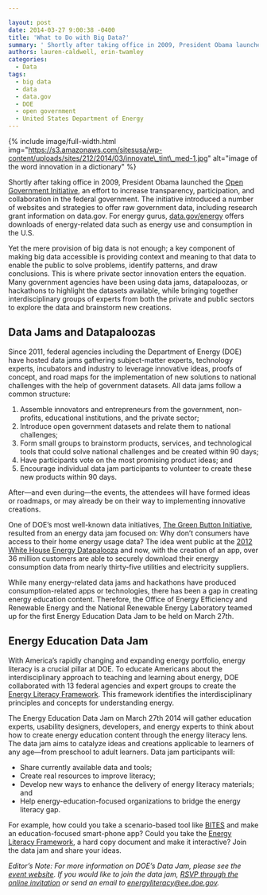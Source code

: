 ```yaml
---

layout: post
date: 2014-03-27 9:00:38 -0400
title: 'What to Do with Big Data?'
summary: ' Shortly after taking office in 2009, President Obama launched the Open Government Initiative, an effort to increase transparency, participation, and collaboration in the federal government. The initiative introduced a number of websites and strategies to offer raw government data, including research grant information on'
authors: lauren-caldwell, erin-twamley
categories:
  - Data
tags:
  - big data
  - data
  - data.gov
  - DOE
  - open government
  - United States Department of Energy
---
```


{% include image/full-width.html img="https://s3.amazonaws.com/sitesusa/wp-content/uploads/sites/212/2014/03/innovate\_tint\_med-1.jpg" alt="image of the word innovation in a dictionary" %}


Shortly after taking office in 2009, President Obama launched the [Open Government Initiative](http://www.whitehouse.gov/open), an effort to increase transparency, participation, and collaboration in the federal government. The initiative introduced a number of websites and strategies to offer raw government data, including research grant information on data.gov. For energy gurus, [data.gov/energy](http://www.data.gov/energy) offers downloads of energy-related data such as energy use and consumption in the U.S.

Yet the mere provision of big data is not enough; a key component of making big data accessible is providing context and meaning to that data to enable the public to solve problems, identify patterns, and draw conclusions. This is where private sector innovation enters the equation. Many government agencies have been using data jams, datapaloozas, or hackathons to highlight the datasets available, while bringing together interdisciplinary groups of experts from both the private and public sectors to explore the data and brainstorm new creations.

## Data Jams and Datapaloozas

Since 2011, federal agencies including the Department of Energy (DOE) have hosted data jams gathering subject-matter experts, technology experts, incubators and industry to leverage innovative ideas, proofs of concept, and road maps for the implementation of new solutions to national challenges with the help of government datasets. All data jams follow a common structure:

  1. Assemble innovators and entrepreneurs from the government, non-profits, educational institutions, and the private sector;
  2. Introduce open government datasets and relate them to national challenges;
  3. Form small groups to brainstorm products, services, and technological tools that could solve national challenges and be created within 90 days;
  4. Have participants vote on the most promising product ideas; and
  5. Encourage individual data jam participants to volunteer to create these new products within 90 days.

After—and even during—the events, the attendees will have formed ideas or roadmaps, or may already be on their way to implementing innovative creations.

One of DOE’s most well-known data initiatives, [The Green Button Initiative](http://www.greenbuttondata.org/), resulted from an energy data jam focused on: Why don’t consumers have access to their home energy usage data? The idea went public at the [2012 White House Energy Datapalooza](http://www.whitehouse.gov/blog/2012/10/01/energy-datapalooza-unleashing-power-open-data-advance-our-energy-future) and now, with the creation of an app, over 36 million customers are able to securely download their energy consumption data from nearly thirty-five utilities and electricity suppliers.

While many energy-related data jams and hackathons have produced consumption-related apps or technologies, there has been a gap in creating energy education content. Therefore, the Office of Energy Efficiency and Renewable Energy and the National Renewable Energy Laboratory teamed up for the first Energy Education Data Jam to be held on March 27th.

## Energy Education Data Jam

With America’s rapidly changing and expanding energy portfolio, energy literacy is a crucial pillar at DOE. To educate Americans about the interdisciplinary approach to teaching and learning about energy, DOE collaborated with 13 federal agencies and expert groups to create the [Energy Literacy Framework](http://energy.gov/eere/education/energy-literacy-essential-principles-and-fundamental-concepts-energy-education). This framework identifies the interdisciplinary principles and concepts for understanding energy.

The Energy Education Data Jam on March 27th 2014 will gather education experts, usability designers, developers, and energy experts to think about how to create energy education content through the energy literacy lens. The data jam aims to catalyze ideas and creations applicable to learners of any age—from preschool to adult learners. Data jam participants will:

  * Share currently available data and tools;
  * Create real resources to improve literacy;
  * Develop new ways to enhance the delivery of energy literacy materials; and
  * Help energy-education-focused organizations to bridge the energy literacy gap.

For example, how could you take a scenario-based tool like [BITES](https://bites.nrel.gov/) and make an education-focused smart-phone app? Could you take the [Energy Literacy Framework](http://energy.gov/eere/education/downloads/get-free-copy-energy-literacy-framework), a hard copy document and make it interactive? Join the data jam and share your ideas.

_Editor&#8217;s Note: For more information on DOE&#8217;s Data Jam, please see the [event website](http://energy.gov/eere/education/energy-education-data-jam). If you would like to join the data jam, [RSVP through the online invitation](http://www.eventbrite.com/e/energy-education-data-jam-tickets-10753292387) or send an email to <a href="mailto:energyliteracy@ee.doe.gov">energyliteracy@ee.doe.gov</a>._